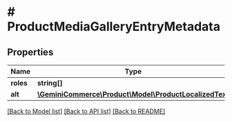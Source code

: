 # # ProductMediaGalleryEntryMetadata


## Properties 


Name | Type | Description | Notes
------------ | ------------- | ------------- | -------------
**roles**| **string[]** |   | [optional]
**alt**| [**\GeminiCommerce\Product\Model\ProductLocalizedText**](ProductLocalizedText.md) |   | [optional]


[[Back to Model list]](../../README.md#models) [[Back to API list]](../../README.md#endpoints) [[Back to README]](../../README.md)

